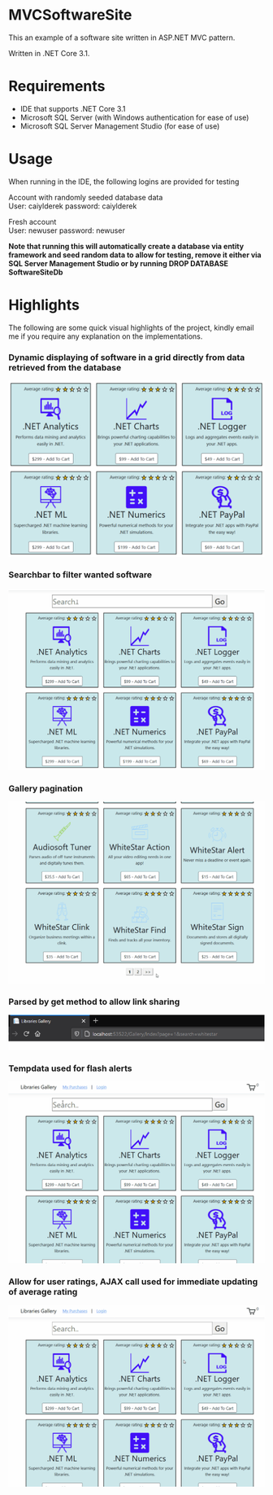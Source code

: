 # MVCSoftwareSite
This an example of a software site written in ASP.NET MVC pattern.

Written in .NET Core 3.1.

# Requirements

- IDE that supports .NET Core 3.1
- Microsoft SQL Server (with Windows authentication for ease of use)
- Microsoft SQL Server Management Studio (for ease of use)

# Usage

When running in the IDE, the following logins are provided for testing

Account with randomly seeded database data\
User: caiylderek   password: caiylderek

Fresh account\
User: newuser      password: newuser

<b>Note that running this will automatically create a database via entity framework and seed random data to allow for testing, remove it either via SQL Server Management Studio or by running DROP DATABASE SoftwareSiteDb</b>

# Highlights

The following are some quick visual highlights of the project, kindly email me if you require any explanation on the implementations.

### Dynamic displaying of software in a grid directly from data retrieved from the database 
![Software grid](https://github.com/caiylderek/MVCSoftwareSite/blob/master/Screengrabs/Software.png)

### Searchbar to filter wanted software
![Searchbar gif](https://github.com/caiylderek/MVCSoftwareSite/blob/master/Screengrabs/Searchbar.gif)

### Gallery pagination
![Pagination gif](https://github.com/caiylderek/MVCSoftwareSite/blob/master/Screengrabs/Pagination.gif)

### Parsed by get method to allow link sharing
![Get parameters](https://github.com/caiylderek/MVCSoftwareSite/blob/master/Screengrabs/GetParameters.png)

### Tempdata used for flash alerts
![Flash alert gif](https://github.com/caiylderek/MVCSoftwareSite/blob/master/Screengrabs/TempdataAlert.gif)

### Allow for user ratings, AJAX call used for immediate updating of average rating
![Ratings gif](https://github.com/caiylderek/MVCSoftwareSite/blob/master/Screengrabs/Rating.gif)
